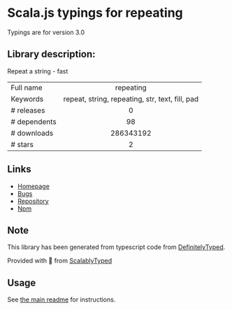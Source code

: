 
# Scala.js typings for repeating

Typings are for version 3.0

## Library description:
Repeat a string - fast

|                    |                 |
| ------------------ | :-------------: |
| Full name          | repeating |
| Keywords           | repeat, string, repeating, str, text, fill, pad |
| # releases         | 0 |
| # dependents       | 98 |
| # downloads        | 286343192 |
| # stars            | 2 |

## Links
- [Homepage](https://github.com/sindresorhus/repeating#readme)
- [Bugs](https://github.com/sindresorhus/repeating/issues)
- [Repository](https://github.com/sindresorhus/repeating)
- [Npm](https://www.npmjs.com/package/repeating)
    


## Note
This library has been generated from typescript code from [DefinitelyTyped](https://definitelytyped.org).

Provided with :purple_heart: from [ScalablyTyped](https://github.com/oyvindberg/ScalablyTyped)

## Usage
See [the main readme](../../readme.md) for instructions.


